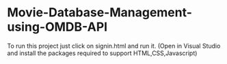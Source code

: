 # Movie-Database-Management-using-OMDB-API
To run this project just click on signin.html and run it.
(Open in Visual Studio and install the packages required to support HTML,CSS,Javascript)

